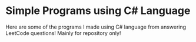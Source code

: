 # Simple Programs using C# Language
Here are some of the programs I made using C# language from answering LeetCode questions! Mainly for repository only!

